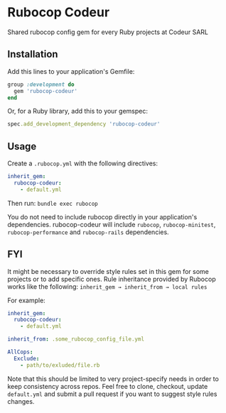 # Rubocop Codeur
Shared rubocop config gem for every Ruby projects at Codeur SARL

## Installation
Add this lines to your application's Gemfile:
```ruby
group :development do
  gem 'rubocop-codeur'
end
```

Or, for a Ruby library, add this to your gemspec:
```ruby
spec.add_development_dependency 'rubocop-codeur'
```

## Usage
Create a `.rubocop.yml` with the following directives:
```yml
inherit_gem:
  rubocop-codeur:
    - default.yml
```

Then run:
`bundle exec rubocop`

You do not need to include rubocop directly in your application's dependencies. rubocop-codeur will include `rubocop`, `rubocop-minitest`, `rubocop-performance` and `rubocop-rails` dependencies.

## FYI
It might be necessary to override style rules set in this gem for some projects or to add specific ones. Rule inheritance provided by Rubocop works like the following:
`inherit_gem → inherit_from → local rules`

For example:
```yml
inherit_gem:
  rubocop-codeur:
    - default.yml

inherit_from: .some_rubocop_config_file.yml

AllCops:
  Exclude:
    - path/to/exluded/file.rb
```

Note that this should be limited to very project-specify needs in order to keep consistency across repos. Feel free to clone, checkout, update `default.yml` and submit a pull request if you want to suggest style rules changes.

